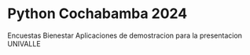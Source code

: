 # Python Cochabamba 2024
Encuestas Bienestar
Aplicaciones de demostracion para la presentacion UNIVALLE

